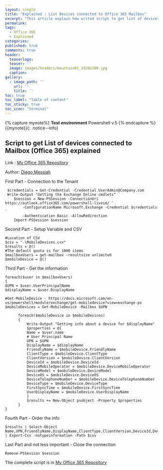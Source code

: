 ```yaml
---
layout: single
title: "Explained : List Devices connected to Office 365 Mailbox"
excerpt: "This article explain how writed script to get list of devices connected to Mailbox (Office 365)"
permalink:
tags:
  - Office 365
  - Explained  
categories:
published: true
comments: true
header:
  teaserlogo:
  teaser: ''
  image: images/headers/mountain01_1920x500.jpg
  caption:
gallery:
  - image_path: ''
    url: ''
    title: ''
toc: true
toc_label: "Table of content"
toc_sticky: true
toc_icon: "terminal"
---
```


{% capture mynote%}
**Test environment** Powershell v.5
{% endcapture %}
{{mynote}}{: .notice--info}

## Script to get List of devices connected to Mailbox (Office 365) explained

Link : <a href="https://github.com/diegomessiah/Office_365/blob/master/Device_List_Mobile.ps1" target="_blank">My Office 365 Repository</a>

Author:   <a href="https://github.com/diegomessiah" target="_blank">Diego Messiah</a>

First Part - Connection to the Tenant
```
 $credentials = Get-Credential -Credential UserAdmin@Company.com
 Write-Output "Getting the Exchange Online cmdlets"
    $session = New-PSSession -ConnectionUri https://outlook.office365.com/powershell-liveid/ `
        -ConfigurationName Microsoft.Exchange -Credential $credentials `
        -Authentication Basic -AllowRedirection
    Import-PSSession $session
```
Second Part - Setup Variable and CSV
```
#Location of CSV
$csv = ".\MobileDevices.csv" 
$results = @()
#The default quota is for 1000 items
$mailboxUsers = get-mailbox -resultsize unlimited
$mobileDevice = @()
```

Third Part - Get the information

```
foreach($user in $mailboxUsers)
{
$UPN = $user.UserPrincipalName
$displayName = $user.DisplayName

#Get-MobileDevice - https://docs.microsoft.com/en-us/powershell/module/exchange/get-mobiledevice?view=exchange-ps
$mobileDevices = Get-MobileDevice -Mailbox $UPN
       
      foreach($mobileDevice in $mobileDevices)
      {
          Write-Output "Getting info about a device for $displayName"
          $properties = @{
          Name = $user.name
          # User Principal Name 
          UPN = $UPN
          DisplayName = $displayName
          FriendlyName = $mobileDevice.FriendlyName
          ClientType = $mobileDevice.ClientType
          ClientVersion = $mobileDevice.ClientVersion
          DeviceId = $mobileDevice.DeviceId
          DeviceMobileOperator = $mobileDevice.DeviceMobileOperator
          DeviceModel = $mobileDevice.DeviceModel
          DeviceOS = $mobileDevice.DeviceOS
          DeviceTelephoneNumber = $mobileDevice.DeviceTelephoneNumber
          DeviceType = $mobileDevice.DeviceType
          FirstSyncTime = $mobileDevice.FirstSyncTime
          UserDisplayName = $mobileDevice.UserDisplayName
          }
          $results += New-Object psobject -Property $properties
      }
}
```
Fourth Part - Order the info
```
$results | Select-Object Name,UPN,FriendlyName,DisplayName,ClientType,ClientVersion,DeviceId,DeviceMobileOperator,DeviceModel,DeviceOS,DeviceTelephoneNumber,DeviceType,FirstSyncTime,UserDisplayName | Export-Csv -notypeinformation -Path $csv
```
Last Part and not less important - Close the connection
```
Remove-PSSession $session
```
The complete script is in <a href="https://github.com/diegomessiah/Office_365/blob/master/Device_List_Mobile.ps1" target="_blank">My Office 365 Repository</a>
